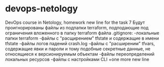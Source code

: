 # devops-netology
DevOps course in Netology, homework
new line for the task 7
Будут проигнорированы файлы из подпапки terraform, подподающие под ограничения вложенного в папку terraform файла .gitignore:
-локальные папки terraform
-файлы с "расщирением" tfstate и содержащие в имени tfstate
-файлы логов падений crash.log
-файлы с "расширеним" tfvars, содержащие явки и пароли и тому подобные секретные данные, не относящиеся к версионируемым объектам
-файлы переопределений локальных ресурсов
-файлы с настройками CLI 
+one more new line

